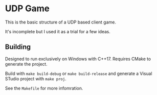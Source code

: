 # UDP Game

This is the basic structure of a UDP based client game.

It's incomplete but I used it as a trial for a few ideas.

## Building

Designed to run exclusively on Windows with C++17. Requires CMake to generate the project.

Build with `make build-debug` or `make build-release` and generate a Visual STudio project with `make proj`.

See the `Makefile` for more infomration.
